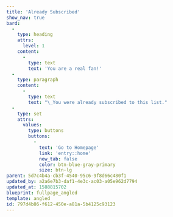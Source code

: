 ```yaml
---
title: 'Already Subscribed'
show_nav: true
bard:
  -
    type: heading
    attrs:
      level: 1
    content:
      -
        type: text
        text: 'You are a real fan!'
  -
    type: paragraph
    content:
      -
        type: text
        text: "\_You were already subscribed to this list."
  -
    type: set
    attrs:
      values:
        type: buttons
        buttons:
          -
            text: 'Go to Homepage'
            link: 'entry::home'
            new_tab: false
            color: btn-blue-gray-primary
            size: btn-lg
parent: 5d7c4b4a-cb3f-4540-95c6-9f8d66c480f1
updated_by: a2a6e7b3-daf1-4e3c-ac03-a05e962d7794
updated_at: 1588815702
blueprint: fullpage_angled
template: angled
id: 797d4b86-f612-450e-a81a-5b4125c93123
---
```

